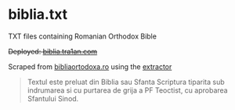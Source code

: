 # biblia.txt
TXT files containing Romanian Orthodox Bible

~~Deployed: [biblia.tra1an.com](http://biblia.tra1an.com/)~~

Scraped from [bibliaortodoxa.ro](http://www.bibliaortodoxa.ro/) using the [extractor](extractor.py)

> Textul este preluat din Biblia sau Sfanta Scriptura tiparita sub indrumarea si cu purtarea de grija a PF Teoctist, cu aprobarea Sfantului Sinod. 
